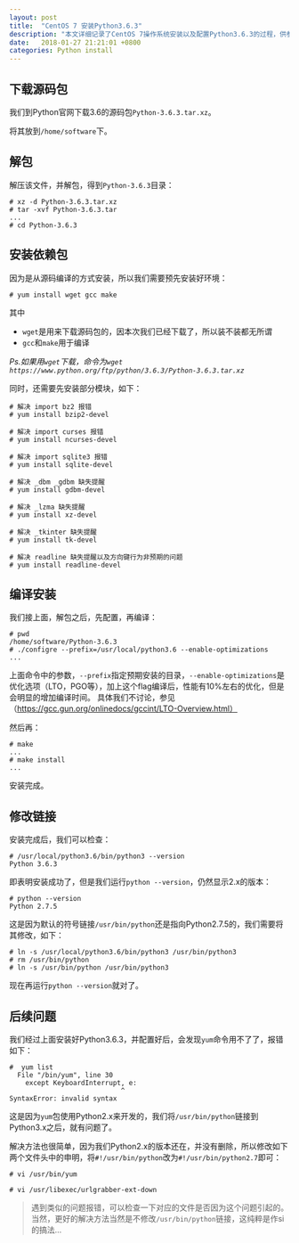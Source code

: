 ```yaml
---
layout: post
title:  "CentOS 7 安装Python3.6.3"
description: "本文详细记录了CentOS 7操作系统安装以及配置Python3.6.3的过程，供参考。"
date:   2018-01-27 21:21:01 +0800
categories: Python install
---
```


## 下载源码包

我们到Python官网下载3.6的源码包`Python-3.6.3.tar.xz`。

将其放到`/home/software`下。

## 解包

解压该文件，并解包，得到`Python-3.6.3`目录：

```
# xz -d Python-3.6.3.tar.xz
# tar -xvf Python-3.6.3.tar
...
# cd Python-3.6.3
```

## 安装依赖包

因为是从源码编译的方式安装，所以我们需要预先安装好环境：

```
# yum install wget gcc make
```

其中

- `wget`是用来下载源码包的，因本次我们已经下载了，所以装不装都无所谓
- `gcc`和`make`用于编译

*Ps.如果用`wget`下载，命令为`wget https://www.python.org/ftp/python/3.6.3/Python-3.6.3.tar.xz`*

同时，还需要先安装部分模块，如下：

```
# 解决 import bz2 报错
# yum install bzip2-devel

# 解决 import curses 报错
# yum install ncurses-devel

# 解决 import sqlite3 报错
# yum install sqlite-devel

# 解决 _dbm _gdbm 缺失提醒
# yum install gdbm-devel

# 解决 _lzma 缺失提醒
# yum install xz-devel

# 解决 _tkinter 缺失提醒
# yum install tk-devel

# 解决 readline 缺失提醒以及方向键行为非预期的问题
# yum install readline-devel
```

## 编译安装

我们接上面，解包之后，先配置，再编译：

```
# pwd
/home/software/Python-3.6.3
# ./configre --prefix=/usr/local/python3.6 --enable-optimizations
...
```

上面命令中的参数，`--prefix`指定预期安装的目录，`--enable-optimizations`是优化选项（LTO，PGO等），加上这个flag编译后，性能有10%左右的优化，但是会明显的增加编译时间。
具体我们不讨论，参见（https://gcc.gun.org/onlinedocs/gccint/LTO-Overview.html）

然后再：

```
# make
...
# make install
...
```

安装完成。

## 修改链接

安装完成后，我们可以检查：

```
# /usr/local/python3.6/bin/python3 --version
Python 3.6.3
```

即表明安装成功了，但是我们运行`python --version`，仍然显示2.x的版本：

```
# python --version
Python 2.7.5
```

这是因为默认的符号链接`/usr/bin/python`还是指向Python2.7.5的，我们需要将其修改，如下：

```
# ln -s /usr/local/python3.6/bin/python3 /usr/bin/python3
# rm /usr/bin/python
# ln -s /usr/bin/python /usr/bin/python3
```

现在再运行`python --version`就对了。

## 后续问题

我们经过上面安装好Python3.6.3，并配置好后，会发现`yum`命令用不了了，报错如下：

```
#  yum list
  File "/bin/yum", line 30
    except KeyboardInterrupt, e:
                            ^
SyntaxError: invalid syntax
```

这是因为`yum`包使用Python2.x来开发的，我们将`/usr/bin/python`链接到Python3.x之后，就有问题了。

解决方法也很简单，因为我们Python2.x的版本还在，并没有删除，所以修改如下两个文件头中的申明，将`#!/usr/bin/python`改为`#!/usr/bin/python2.7`即可：

```
# vi /usr/bin/yum

# vi /usr/libexec/urlgrabber-ext-down
```

> 遇到类似的问题报错，可以检查一下对应的文件是否因为这个问题引起的。
> 当然，更好的解决方法当然是不修改`/usr/bin/python`链接，这纯粹是作si的搞法...
